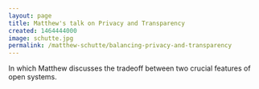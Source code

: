 ```yaml
---
layout: page
title: Matthew's talk on Privacy and Transparency
created: 1464444000
image: schutte.jpg
permalink: /matthew-schutte/balancing-privacy-and-transparency
---
```

In which Matthew discusses the tradeoff between two crucial features of open systems.